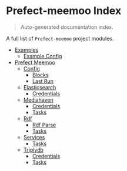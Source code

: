 # Prefect-meemoo Index

> Auto-generated documentation index.

A full list of `Prefect-meemoo` project modules.

- [Examples](examples/index.md#examples)
    - [Example Config](examples/example_config.md#example-config)
- [Prefect Meemoo](prefect_meemoo/index.md#prefect-meemoo)
    - [Config](prefect_meemoo/config/index.md#config)
        - [Blocks](prefect_meemoo/config/blocks.md#blocks)
        - [Last Run](prefect_meemoo/config/last_run.md#last-run)
    - [Elasticsearch](prefect_meemoo/elasticsearch/index.md#elasticsearch)
        - [Credentials](prefect_meemoo/elasticsearch/credentials.md#credentials)
    - [Mediahaven](prefect_meemoo/mediahaven/index.md#mediahaven)
        - [Credentials](prefect_meemoo/mediahaven/credentials.md#credentials)
        - [Tasks](prefect_meemoo/mediahaven/tasks.md#tasks)
    - [Rdf](prefect_meemoo/rdf/index.md#rdf)
        - [Rdf Parse](prefect_meemoo/rdf/rdf_parse.md#rdf-parse)
        - [Tasks](prefect_meemoo/rdf/tasks.md#tasks)
    - [Services](prefect_meemoo/services/index.md#services)
        - [Tasks](prefect_meemoo/services/tasks.md#tasks)
    - [Triplydb](prefect_meemoo/triplydb/index.md#triplydb)
        - [Credentials](prefect_meemoo/triplydb/credentials.md#credentials)
        - [Tasks](prefect_meemoo/triplydb/tasks.md#tasks)
